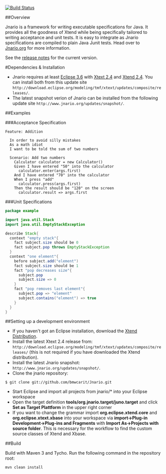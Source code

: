 [![Build Status](https://jnario.ci.cloudbees.com/job/jnario-snapshot/badge/icon)](https://jnario.ci.cloudbees.com/job/jnario-snapshot/)

##Overview

Jnario is a framework for writing executable specifications for Java. It provides all the goodness of Xtend while being specifically tailored to writing acceptance and unit tests. It is easy to integrate as Jnario specifications are compiled to plain Java Junit tests. Head over to [Jnario.org](http://www.jnario.org) for more information.

See the [release notes](release_notes.md) for the current version.

#Dependencies & Installation

* Jnario requires at least [Eclipse 3.6](http://eclipse.org/downloads/) with [Xtext 2.4](http://www.xtext.org) and [Xtend 2.4](http://www.eclipse.org/xtend/). You can install both from this update site `http://download.eclipse.org/modeling/tmf/xtext/updates/composite/releases/`.
* The latest snapshot verion of Jnario can be installed from the following update site `http://www.jnario.org/updates/snapshot/`.

##Examples

###Acceptance Specification

```cucumber
Feature: Addition

  In order to avoid silly mistakes
  As a math idiot
  I want to be told the sum of two numbers
  
  Scenario: Add two numbers
    Calculator calculator = new Calculator()
    Given I have entered "50" into the calculator
      calculator.enter(args.first)
    And I have entered "70" into the calculator
    When I press "add"
      calculator.press(args.first)
    Then the result should be "120" on the screen
      calculator.result => args.first
```

###Unit Specifications

```java
package example

import java.util.Stack
import java.util.EmptyStackException

describe Stack{
  context "empty stack"{
    fact subject.size should be 0
    fact subject.pop throws EmptyStackException
  }
  context "one element"{ 
    before subject.add("element")
    fact subject.size should be 1
    fact "pop decreases size"{
      subject.pop
      subject.size => 0 
    }
    fact "pop removes last element"{
      subject.pop => "element"
      subject.contains("element") => true
    } 
  } 
}
```

##Setting up a development environment

* If you haven't got an Eclipse installation, download the [Xtend Distribution](http://www.eclipse.org/xtend/download.html). 
* Install the latest Xtext 2.4 release from: `http://download.eclipse.org/modeling/tmf/xtext/updates/composite/releases/` (this is not required if you have downloaded the Xtend distribution).
* Install the latest Jnario snapshot: `http://www.jnario.org/updates/snapshot/`.
* Clone the jnario repository: 

``` 
$ git clone git://github.com/bmwcarit/Jnario.git
``` 

* Start Eclipse and import all projects from jnario/* into your Eclipse workspace
* Open the target definition **tools/org.jnario.target/juno.target** and click **Set as Target Plattform** in the upper right corner
* If you want to change the grammar import **org.eclipse.xtend.core** and **org.eclipse.xtext.xbase** into your workspace via **import->Plug-in Development->Plug-ins and Fragments** with **Import As->Projects with source folder**. This is necessary for the workflow to find the custom source classes of Xtend and Xbase.

##Build

Build with Maven 3 and Tycho. Run the following command in the repository root:

``` 
mvn clean install
``` 

